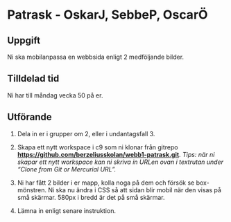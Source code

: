 # Patrask - OskarJ, SebbeP, OscarÖ
## Uppgift
Ni ska mobilanpassa en webbsida enligt 2 medföljande bilder.

## Tilldelad tid
Ni har till måndag vecka 50 på er.

## Utförande
  1. Dela in er i grupper om 2, eller i undantagsfall 3.

  2. Skapa ett nytt workspace i c9 som ni klonar från gitrepo **https://github.com/berzeliusskolan/webb1-patrask.git**. *Tips: när ni skapar ett nytt workspace kan ni skriva in URLen ovan i textrutan under “Clone from Git or Mercurial URL”.*

  3. Ni har fått 2 bilder i er mapp, kolla noga på dem och försök se box-mönstren. Ni ska nu ändra i CSS så att sidan blir mobil när den visas på små skärmar. 580px i bredd är det på små skärmar.

  4. Lämna in enligt senare instruktion.
